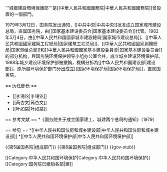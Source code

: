 '''城鄉建設環境保護部'''是[[中華人民共和國國務院|中華人民共和國國務院]]曾設置的一個部門。

1979年3月12日，国务院发出通知，[[中共中央|中共中央]]批准成立国家城市建设总局，直属国务院，由[[国家基本建设委员会|国家基本建设委员会]]代管。1982年5月4日，由[[中華人民共和國國家城市建設總局|国家城市建设总局]]、[[中華人民共和國國家建築工程總局|国家建筑工程总局]]、[[中華人民共和國國家測繪總局|国家测绘总局]]和[[中華人民共和國國家基本建設委員會|国家基本建设委员会]]的部分机构，與国务院环境保护领导小组办公室合并，成立城乡建设环境保护部。1988年城乡建设环境保护部被撤銷，機構分拆為[[中华人民共和国建设部|建设部]]，原所屬环境保护部门分出成立[[国家环境保护局|国家环境保护局]]，直属国务院。

== 历任部长 ==
* [[李锡铭|李锡铭]]
* [[芮杏文|芮杏文]]
* [[叶如棠|叶如棠]]

== 参考文献 ==
<references />
*《国务院关于成立国家建工、城建两个总局的通知》（1979）

== 参见 ==
*[[中华人民共和国住房和城乡建设部|中华人民共和国住房和城乡建设部]]
*[[中华人民共和国环境保护部|中华人民共和国环境保护部]]

{{第5届国务院|组成部门}}
{{第6届国务院|组成部门}}
{{gov-stub}}

[[Category:中华人民共和国环境保护|Category:中华人民共和国环境保护]]
[[Category:国务院已撤销各部|建]]